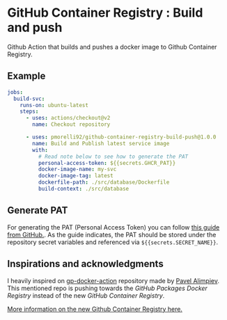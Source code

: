 # GitHub Container Registry : Build and push

Github Action that builds and pushes a docker image to Github Container Registry.

## Example

```yaml
jobs:
  build-svc:
    runs-on: ubuntu-latest
    steps:
      - uses: actions/checkout@v2
        name: Checkout repository

      - uses: pmorelli92/github-container-registry-build-push@1.0.0
        name: Build and Publish latest service image
        with:
          # Read note below to see how to generate the PAT
          personal-access-token: ${{secrets.GHCR_PAT}}
          docker-image-name: my-svc
          docker-image-tag: latest
          dockerfile-path: ./src/database/Dockerfile
          build-context: ./src/database
```

## Generate PAT

For generating the PAT (Personal Access Token) you can follow [this guide from GitHub.](https://docs.github.com/en/packages/guides/migrating-to-github-container-registry-for-docker-images#authenticating-with-the-container-registry). As the guide indicates, the PAT should be stored under the repository secret variables and referenced via `${{secrets.SECRET_NAME}}`.

## Inspirations and acknowledgments

I heavily inspired on [gp-docker-action](https://github.com/VaultVulp/gp-docker-action) repository made by [Pavel Alimpiev](https://github.com/VaultVulp). This mentioned repo is pushing towards the *GitHub Packages Docker Registry* instead of the new *GitHub Container Registry*.

[More information on the new Github Container Registry here.](https://docs.github.com/en/packages/guides/migrating-to-github-container-registry-for-docker-images)
